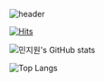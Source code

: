 ![header](https://capsule-render.vercel.app/api?type=venom&color=auto&height=300&section=header&text=Minjiwon's%20GitHub&fontSize=90)

[![Hits](https://hits.seeyoufarm.com/api/count/incr/badge.svg?url=https%3A%2F%2Fgithub.com%2FMinZW0n&count_bg=%2379C83D&title_bg=%23555555&icon=&icon_color=%23E7E7E7&title=hits&edge_flat=false)](https://hits.seeyoufarm.com)


![민지원's GitHub stats](https://github-readme-stats.vercel.app/api?username=MinZW0n&show_icons=true&theme=)

![Top Langs](https://github-readme-stats.vercel.app/api/top-langs/?username=MinZW0n&layout=compact)
